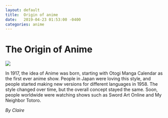 ```yaml
---
layout: default
title:  Origin of anime
date:   2019-04-23 01:53:00 -0400
categories: anime
---
```

# The Origin of Anime

![](https://lh3.googleusercontent.com/NCJz6lxAPk6LqeFVBTEGFy2zuayAHGaMMcVpgaBmnYgmwctnTHF806UtsY4ixd-70BrIVMOQyMt8nh8pInuw2nRxFiieJa4hYB5ETn8Qh8Ba-yr6GIgR5cu0nCYZay4ZyDi7ZeMb)

In 1917, the idea of Anime was born, starting with Otogi Manga Calendar as the first ever anime show. People in Japan were loving this style, and people started making new versions for different languages in 1958. The style changed over time, but the overall concept stayed the same. Soon, people worldwide were watching shows such as Sword Art Online and My Neighbor Totoro.

*By Claire*
<!--stackedit_data:
eyJwcm9wZXJ0aWVzIjoiZXh0ZW5zaW9uczpcbiAgcHJlc2V0Oi
Bjb21tb25tYXJrXG4iLCJoaXN0b3J5IjpbMzAwMjEzMzUwXX0=

-->